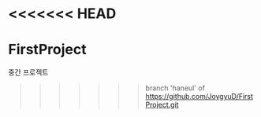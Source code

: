<<<<<<< HEAD
=======
# FirstProject
중간 프로젝트
>>>>>>> branch 'haneul' of https://github.com/JoygyuD/FirstProject.git
